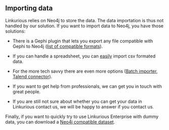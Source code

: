 ## Importing data

Linkurious relies on Neo4j to store the data. The data importation is thus not handled by our solution. If you want to import data to Neo4j, you have those solutions:

* There is a Gephi plugin that lets you export any file compatible with Gephi to Neo4j ([list of compatible formats](http://gephi.org/users/supported-graph-formats/)).

* If you can handle a spreadsheet, you can [easily](http://blog.neo4j.org/2013/03/importing-data-into-neo4j-spreadsheet.html) import csv formated data.

* For the more tech savvy there are even more options ([Batch importer](https://github.com/jexp/batch-import), [Talend connector](https://github.com/Zenika/talend-neo4j-connector)).

* If you want to get help from professionals, we can get you in touch with great people.

* If you are still not sure about whether you can get your data in Linkurious contact us, we will be happy to answer if you contact us.

Finally, if you want to quickly try to use Linkurious Enterprise with dummy data, you can download a [Neo4j compatible dataset](http://neo4j.com/developer/guide-example-data/).

